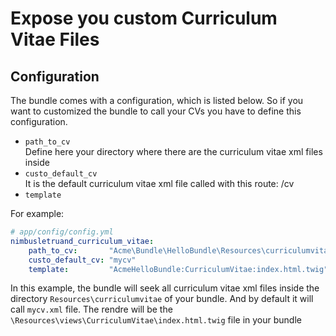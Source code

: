 # Expose you custom Curriculum Vitae Files

## Configuration

The bundle comes with a configuration, which is listed below.
So if you want to customized the bundle to call your CVs you have to define this configuration.

*   ```path_to_cv```  
    Define here your directory where there are the curriculum vitae xml files inside
*   ```custo_default_cv```  
    It is the default curriculum vitae xml file called with this route: /cv
*   ```template```

For example:
``` yml
# app/config/config.yml
nimbusletruand_curriculum_vitae:
    path_to_cv:       "Acme\Bundle\HelloBundle\Resources\curriculumvitae"
    custo_default_cv: "mycv"
    template:         "AcmeHelloBundle:CurriculumVitae:index.html.twig"
```
In this example, the bundle will seek all curriculum vitae xml files inside the directory ```Resources\curriculumvitae``` of your bundle. And by default it will call ```mycv.xml``` file. The rendre will be the ```\Resources\views\CurriculumVitae\index.html.twig``` file in your bundle
